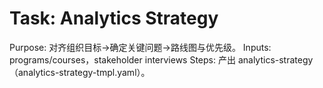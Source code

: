 # Task: Analytics Strategy

Purpose: 对齐组织目标→确定关键问题→路线图与优先级。
Inputs: programs/courses，stakeholder interviews
Steps: 产出 analytics-strategy（analytics-strategy-tmpl.yaml）。
